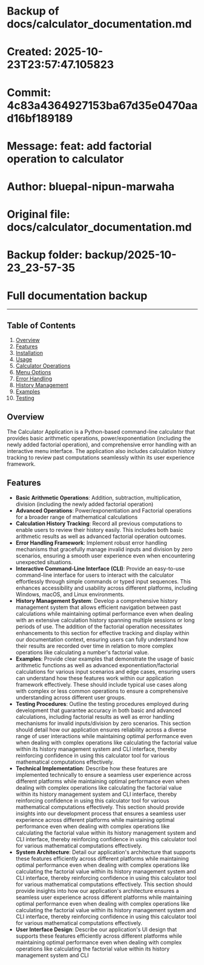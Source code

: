 # Backup of docs/calculator_documentation.md
# Created: 2025-10-23T23:57:47.105823
# Commit: 4c83a4364927153ba67d35e0470aad16bf189189
# Message: feat: add factorial operation to calculator
# Author: bluepal-nipun-marwaha
# Original file: docs/calculator_documentation.md
# Backup folder: backup/2025-10-23_23-57-35
# Full documentation backup

---

## Table of Contents
1. [Overview](#overview)
2. [Features](#features)
3. [Installation](#installation)
4. [Usage](#usage)
5. [Calculator Operations](#calculator-operations)
6. [Menu Options](#menu-options)
7. [Error Handling](#error-handling)
8. [History Management](#history-management)
9. [Examples](#examples)
10. [Testing](#testing)

## Overview
The Calculator Application is a Python-based command-line calculator that provides basic arithmetic operations, power/exponentiation (including the newly added factorial operation), and comprehensive error handling with an interactive menu interface. The application also includes calculation history tracking to review past computations seamlessly within its user experience framework.

## Features
- **Basic Arithmetic Operations**: Addition, subtraction, multiplication, division (including the newly added factorial operation)
- **Advanced Operations**: Power/exponentiation and Factorial operations for a broader range of mathematical calculations
- **Calculation History Tracking**: Record all previous computations to enable users to review their history easily. This includes both basic arithmetic results as well as advanced factorial operation outcomes.
- **Error Handling Framework**: Implement robust error handling mechanisms that gracefully manage invalid inputs and division by zero scenarios, ensuring a smooth user experience even when encountering unexpected situations.
- **Interactive Command-Line Interface (CLI)**: Provide an easy-to-use command-line interface for users to interact with the calculator effortlessly through simple commands or typed input sequences. This enhances accessibility and usability across different platforms, including Windows, macOS, and Linux environments.
- **History Management System**: Develop a comprehensive history management system that allows efficient navigation between past calculations while maintaining optimal performance even when dealing with an extensive calculation history spanning multiple sessions or long periods of use. The addition of the factorial operation necessitates enhancements to this section for effective tracking and display within our documentation context, ensuring users can fully understand how their results are recorded over time in relation to more complex operations like calculating a number's factorial value.
- **Examples**: Provide clear examples that demonstrate the usage of basic arithmetic functions as well as advanced exponentiation/factorial calculations for various input scenarios and edge cases, ensuring users can understand how these features work within our application framework effectively. These should include typical use cases along with complex or less common operations to ensure a comprehensive understanding across different user groups.
- **Testing Procedures**: Outline the testing procedures employed during development that guarantee accuracy in both basic and advanced calculations, including factorial results as well as error handling mechanisms for invalid inputs/division by zero scenarios. This section should detail how our application ensures reliability across a diverse range of user interactions while maintaining optimal performance even when dealing with complex operations like calculating the factorial value within its history management system and CLI interface, thereby reinforcing confidence in using this calculator tool for various mathematical computations effectively.
- **Technical Implementation**: Describe how these features are implemented technically to ensure a seamless user experience across different platforms while maintaining optimal performance even when dealing with complex operations like calculating the factorial value within its history management system and CLI interface, thereby reinforcing confidence in using this calculator tool for various mathematical computations effectively. This section should provide insights into our development process that ensures a seamless user experience across different platforms while maintaining optimal performance even when dealing with complex operations like calculating the factorial value within its history management system and CLI interface, thereby reinforcing confidence in using this calculator tool for various mathematical computations effectively.
- **System Architecture**: Detail our application's architecture that supports these features efficiently across different platforms while maintaining optimal performance even when dealing with complex operations like calculating the factorial value within its history management system and CLI interface, thereby reinforcing confidence in using this calculator tool for various mathematical computations effectively. This section should provide insights into how our application's architecture ensures a seamless user experience across different platforms while maintaining optimal performance even when dealing with complex operations like calculating the factorial value within its history management system and CLI interface, thereby reinforcing confidence in using this calculator tool for various mathematical computations effectively.
- **User Interface Design**: Describe our application's UI design that supports these features efficiently across different platforms while maintaining optimal performance even when dealing with complex operations like calculating the factorial value within its history management system and CLI
